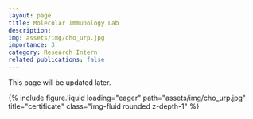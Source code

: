 ```yaml
---
layout: page
title: Molecular Immunology Lab
description:
img: assets/img/cho_urp.jpg
importance: 3
category: Research Intern
related_publications: false
---
```


This page will be updated later.

<div class="row">
    <div class="col-sm mt-3 mt-md-0">
        {% include figure.liquid loading="eager" path="assets/img/cho_urp.jpg" title="certificate" class="img-fluid rounded z-depth-1" %}
    </div>
</div>
